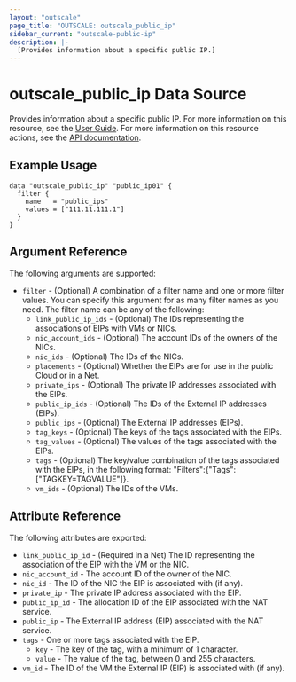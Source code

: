 ```yaml
---
layout: "outscale"
page_title: "OUTSCALE: outscale_public_ip"
sidebar_current: "outscale-public-ip"
description: |-
  [Provides information about a specific public IP.]
---
```


# outscale_public_ip Data Source

Provides information about a specific public IP.
For more information on this resource, see the [User Guide](https://wiki.outscale.net/display/EN/About+EIPs).
For more information on this resource actions, see the [API documentation](https://docs.outscale.com/api#3ds-outscale-api-publicip).

## Example Usage

```hcl
data "outscale_public_ip" "public_ip01" {
  filter {
    name   = "public_ips"
    values = ["111.11.111.1"]
  }
}
```

## Argument Reference

The following arguments are supported:

* `filter` - (Optional) A combination of a filter name and one or more filter values. You can specify this argument for as many filter names as you need. The filter name can be any of the following:
    * `link_public_ip_ids` - (Optional) The IDs representing the associations of EIPs with VMs or NICs.
    * `nic_account_ids` - (Optional) The account IDs of the owners of the NICs.
    * `nic_ids` - (Optional) The IDs of the NICs.
    * `placements` - (Optional) Whether the EIPs are for use in the public Cloud or in a Net.
    * `private_ips` - (Optional) The private IP addresses associated with the EIPs.
    * `public_ip_ids` - (Optional) The IDs of the External IP addresses (EIPs).
    * `public_ips` - (Optional) The External IP addresses (EIPs).
    * `tag_keys` - (Optional) The keys of the tags associated with the EIPs.
    * `tag_values` - (Optional) The values of the tags associated with the EIPs.
    * `tags` - (Optional) The key/value combination of the tags associated with the EIPs, in the following format: &quot;Filters&quot;:{&quot;Tags&quot;:[&quot;TAGKEY=TAGVALUE&quot;]}.
    * `vm_ids` - (Optional) The IDs of the VMs.

## Attribute Reference

The following attributes are exported:

* `link_public_ip_id` - (Required in a Net) The ID representing the association of the EIP with the VM or the NIC.
* `nic_account_id` - The account ID of the owner of the NIC.
* `nic_id` - The ID of the NIC the EIP is associated with (if any).
* `private_ip` - The private IP address associated with the EIP.
* `public_ip_id` - The allocation ID of the EIP associated with the NAT service.
* `public_ip` - The External IP address (EIP) associated with the NAT service.
* `tags` - One or more tags associated with the EIP.
    * `key` - The key of the tag, with a minimum of 1 character.
    * `value` - The value of the tag, between 0 and 255 characters.
* `vm_id` - The ID of the VM the External IP (EIP) is associated with (if any).
